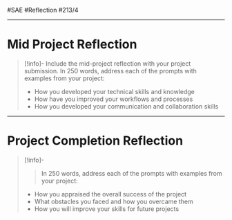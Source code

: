 #SAE #Reflection #213/4
- - -
# Mid Project Reflection
> [!info]- 
> Include the mid-project reflection with your project submission. In 250 words, address each of the prompts with examples from your project:
> - How you developed your technical skills and knowledge
> - How have you improved your workflows and processes
> - How you developed your communication and collaboration skills



---
# Project Completion Reflection
> [!info]- 
> > In 250 words, address each of the prompts with examples from your project:
> - How you appraised the overall success of the project
> - What obstacles you faced and how you overcame them
> - How you will improve your skills for future projects

